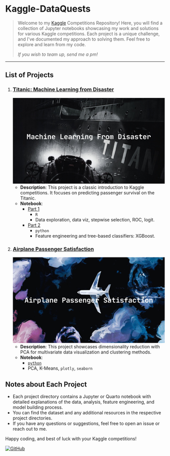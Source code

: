 # Kaggle-DataQuests

> Welcome to my [Kaggle](www.kaggle.com) Competitions Repository! Here, you will find a collection of Jupyter notebooks showcasing my work and solutions for various Kaggle competitions. Each project is a unique challenge, and I've documented my approach to solving them. Feel free to explore and learn from my code.
>
> _If you wish to team up, send me a pm!_

---

## List of Projects

1. ### [Titanic: Machine Learning from Disaster](https://www.kaggle.com/competitions/titanic)
    ![Titanic](https://raw.githubusercontent.com/solar-san/Kaggle-DataQuests/main/docs/figures/header-0.png)
    - **Description**: This project is a classic introduction to Kaggle competitions. It focuses on predicting passenger survival on the Titanic.
    - **Notebook**:
        - [Part 1](https://solar-san.github.io/Kaggle-DataQuests/titanic-1.html)
            - `R`
            - Data exploration, data viz, stepwise selection, ROC, logit.  
        - [Part 2](https://solar-san.github.io/Kaggle-DataQuests/titanic-2.html)
            - `python`
            - Feature engineering and tree-based classifiers: XGBoost.
2. ### [Airplane Passenger Satisfaction](https://www.kaggle.com/datasets/teejmahal20/airline-passenger-satisfaction)
    ![Airplane](https://raw.githubusercontent.com/solar-san/Kaggle-DataQuests/main/docs/figures/Kaggle-airplane_passenger_header.png)
    - __Description__: This project showcases dimensionality reduction with PCA for multivariate data visualization and clustering methods.
    - __Notebook__:
        - [`python`](https://solar-san.github.io/Kaggle-DataQuests/airplane-passenger-satisfaction.html)
        - PCA, K-Means, `plotly`, `seaborn`



## Notes about Each Project

- Each project directory contains a Jupyter or Quarto notebook with detailed explanations of the data, analysis, feature engineering, and model building process.
- You can find the dataset and any additional resources in the respective project directories.
- If you have any questions or suggestions, feel free to open an issue or reach out to me.

Happy coding, and best of luck with your Kaggle competitions!

[![GitHub](https://img.shields.io/badge/GitHub-View_on_GitHub-blue?style=flat&logo=GitHub)](https://github.com/solar-san/Kaggle-DataQuests)